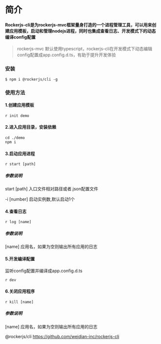 # 简介

#### Rockerjs-cli是为rockerjs-mvc框架量身打造的一个进程管理工具，可以用来创建应用模板，启动和管理nodejs进程，同时也集成查看日志、开发模式下的动态编译config配置

> rockerjs-mvc 默认使用typescript，rockerjs-cli在开发模式下动态编辑config配置成app.config.d.ts，有助于提升开发体验


### 安装

    $ npm i @rockerjs/cli -g

### 使用方法

#### 1.创建应用模板

    r init demo

#### 2.进入应用目录，安装依赖

    cd ./demo
    npm i

#### 3.启动应用进程

    r start [path]

##### 参数说明

start [path] 入口文件相对路径或者.json配置文件

-i [number] 启动实例数,默认启动1个



#### 4.查看日志

    r log [name]

##### 参数说明

[name] 应用名，如果为空则输出所有应用的日志

#### 5.开发编译配置

监听config配置并编译成app.config.d.ts

    r dev

#### 6.关闭应用程序

    r kill [name]

##### 参数说明

[name] 应用名，如果为空则输出所有应用的日志

@rockerjs/cli https://github.com/weidian-inc/rockerjs-cli
